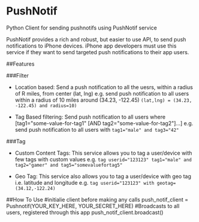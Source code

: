 PushNotif
=========

Python Client for sending pushnotifs using PushNotif service

PushNotif provides a rich and robust, but easier to use API, to send push notifications to iPhone devices. iPhone app developers must use this service if they want to send targeted push notifications to their app users.

##Features

###Filter
* Location based: Send a push notification to all the uesrs, within a radius of R miles, from center (lat, lng)
e.g. send push notification to all users within a radius of 10 miles around (34.23, -122.45) `(lat,lng) = (34.23, -122.45) and radius=10)`

* Tag Based filtering: Send push notification to all users where [tag1="some-value-for-tag1" [AND tag2="some-value-for-tag2"]...] 
e.g. send push notification to all users with `tag1="male" and tag3="42"`


###Tag
* Custom Content Tags: This service allows you to tag a user/device with few tags with custom values 
e.g. `tag userid="123123" tag1="male" and tag2="gamer" and tag5="somevaluefortag5"`

* Geo Tag: This service also allows you to tag a user/device with geo tag i.e. latitude and longitude 
e.g. `tag userid="123123" with geotag=(34.12,-122.24)`


##How To Use
    #initialie client before making any calls
    push_notif_client = Pushnotif(YOUR_KEY_HERE, YOUR_SECRET_HERE)
    #Broadcasts to all users, registered through this app
    push_notif_client.broadcast()

